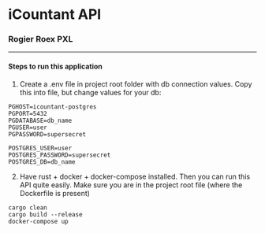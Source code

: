 # iCountant API
### Rogier Roex PXL
----
#### Steps to run this application
1. Create a .env file in project root folder with db connection values. Copy this into file, but change values for your db:
```
PGHOST=icountant-postgres
PGPORT=5432
PGDATABASE=db_name
PGUSER=user
PGPASSWORD=supersecret

POSTGRES_USER=user
POSTGRES_PASSWORD=supersecret
POSTGRES_DB=db_name
```

2. Have rust + docker + docker-compose installed. Then you can run this API quite easily.
Make sure you are in the project root file (where the Dockerfile is present)
```
cargo clean 
cargo build --release
docker-compose up
```


